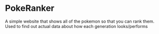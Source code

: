 # PokeRanker
A simple website that shows all of the pokemon so that you can rank them.  Used to find out actual data about how each generation looks/performs
